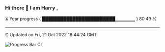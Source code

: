 ### Hi there 👋 I am Harry , 

⏳ Year progress { ████████████████████████▁▁▁▁▁▁ } 80.49 %

---

⏰ Updated on Fri, 21 Oct 2022 18:44:24 GMT

![Progress Bar CI](https://github.com/duykhang68/duykhang68/workflows/Progress%20Bar%20CI/badge.svg)
